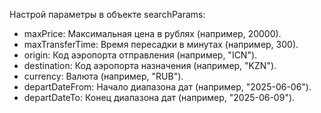 Настрой параметры в объекте searchParams:

- maxPrice: Максимальная цена в рублях (например, 20000).
- maxTransferTime: Время пересадки в минутах (например, 300).
- origin: Код аэропорта отправления (например, "ICN").
- destination: Код аэропорта назначения (например, "KZN").
- currency: Валюта (например, "RUB").
- departDateFrom: Начало диапазона дат (например, "2025-06-06").
- departDateTo: Конец диапазона дат (например, "2025-06-09").
